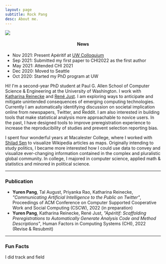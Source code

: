 ```yaml
---
layout: page
subtitle: Rock Pang
desc: About me.
---
```


<div class="pretty-links">


<div class="site-profile">

<img class="image" src="{{ site.baseurl }}/assets/img/pic.png">

<a href="https://twitter.com/WeijiaShi2" target="_blank" rel="noopener"><i class="fab fa-twitter big-icon"></i></a>

<div class="news">
<h4 align="center"> News </h4>

* Nov 2021: Present Apéritif at [UW Colloquium](https://www.youtube.com/watch?v=FiCxbBT99mE&t=2216s&ab_channel=PaulG.AllenSchool)
* Sep 2021: Submitted my first paper to CHI2022 as the first author
* May 2021: Attended CHI 2021
* Dec 2020: Moved to Seattle
* Oct 2020: Started my PhD program at UW 
</div>
</div>


Hi! I'm a second-year PhD student at Paul G. Allen School of Computer Science & Engineering at the University of Washington. I work with [Katharina Reinecke](https://homes.cs.washington.edu/~reinecke/) and [René Just](https://homes.cs.washington.edu/~rjust/). I am exploring ways to anticipate and mitigate unintended consequences of emerging computing technologies. Currently I am automatically identifying discussion on societal implication online from newspapers, Twitter, and Reddit. I am also interested in building tools that make statistical analysis more approachable to novice users. In the past, I have designed tools to improve preregistration experience to increase the reproducibility of studies and prevent selection reporting bias.

I spent four wonderful years at Macalester College, where I worked with [Shilad Sen](https://www.macalester.edu/mscs/facultystaff/shiladsen/) to visualize Wikipedia articles as maps. Originally intending to study politics, I became more interested how I could use data to convey and visualize ever-changing information contained in the complex and pluralistic global community. In college, I majored in computer science, applied math & statistics and minored in political science.

---

### Publication

* **Yuren Pang**, Tal August, Priyanka Rao, Katharina Reinecke, *"Communicating Artificial Intelligence to the Public on Twitter"*, Proceedings of ACM Conference on Computer Supported Cooperative Work and Social Computing (CSCW), 2022 (in preparation)
* **Yuren Pang**, Katharina Reinecke, René Just, *"Apéritif: Scaffolding Preregistrations to Automatically Generate Analysis Code and Method Descriptions"*, Human Factors in Computing Systems (CHI), 2022 (Revise & Resubmit)


---

### Fun Facts

I did track and field 
</div>


